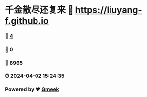 # 千金散尽还复来 :link: https://liuyang-f.github.io 
### :page_facing_up: [4](https://liuyang-f.github.io/tag.html) 
### :speech_balloon: 0 
### :hibiscus: 8965 
### :alarm_clock: 2024-04-02 15:24:35 
### Powered by :heart: [Gmeek](https://github.com/Meekdai/Gmeek)
